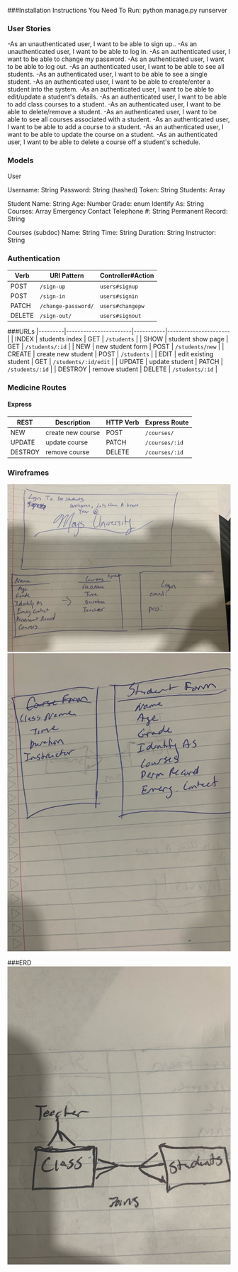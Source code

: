 ###Installation Instructions
You Need To Run: python manage.py runserver

### User Stories
-As an unauthenticated user, I want to be able to sign up..
-As an unauthenticated user, I want to be able to log in.
-As an authenticated user, I want to be able to change my password.
-As an authenticated user, I want to be able to log out.
-As an authenticated user, I want to be able to see all students.
-As an authenticated user, I want to be able to see a single student.
-As an authenticated user, I want to be able to create/enter a student into the system.
-As an authenticated user, I want to be able to edit/update a student's details.
-As an authenticated user, I want to be able to add class courses to a student.
-As an authenticated user, I want to be able to delete/remove a student.
-As an authenticated user, I want to be able to see all courses associated with a student.
-As an authenticated user, I want to be able to add a course to a student.
-As an authenticated user, I want to be able to update the course on a student.
-As an authenticated user, I want to be able to delete a course off a student's schedule.


### Models
User

Username: String
Password: String (hashed)
Token: String
Students: Array

Student
    Name: String
    Age: Number
    Grade: enum
    Identify As: String
    Courses: Array
    Emergency Contact Telephone #: String
    Permanent Record: String

Courses (subdoc)
    Name: String
    Time: String
    Duration: String
    Instructor: String

### Authentication

| Verb   | URI Pattern            | Controller#Action |
|--------|------------------------|-------------------|
| POST   | `/sign-up`             | `users#signup`    |
| POST   | `/sign-in`             | `users#signin`    |
| PATCH  | `/change-password/` | `users#changepw`  |
| DELETE | `/sign-out/`        | `users#signout`   |


###URLs
|---------|-----------------------|-----------|----------------------|
| INDEX   | students index         | GET       | `/students`          |
| SHOW    | student show page     | GET       | `/students/:id`      |
| NEW     | new student form      | POST      | `/students/new`      |
| CREATE  | create new student    | POST      | `/students`          |
| EDIT    | edit existing student | GET       | `/students/:id/edit` |
| UPDATE  | update student       | PATCH     | `/students/:id`      |
| DESTROY | remove student        | DELETE    | `/students/:id`      |
### Medicine Routes
#### Express
| REST    | Description           | HTTP Verb | Express Route        |
|---------|-----------------------|-----------|----------------------|
| NEW     | create new course   | POST      | `/courses/`        |
| UPDATE  | update course       | PATCH     | `/courses/:id`     |
| DESTROY | remove course      | DELETE    | `/courses/:id`     |

### Wireframes
![](./readmepics/wireframe1.jpeg)
![](./readmepics/wireframe.jpeg)

###ERD
![](./readmepics/erd.jpeg)